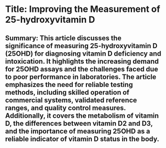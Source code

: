 # Title: Improving the Measurement of 25-hydroxyvitamin D

## Summary: This article discusses the significance of measuring 25-hydroxyvitamin D (25OHD) for diagnosing vitamin D deficiency and intoxication. It highlights the increasing demand for 25OHD assays and the challenges faced due to poor performance in laboratories. The article emphasizes the need for reliable testing methods, including skilled operation of commercial systems, validated reference ranges, and quality control measures. Additionally, it covers the metabolism of vitamin D, the differences between vitamin D2 and D3, and the importance of measuring 25OHD as a reliable indicator of vitamin D status in the body.